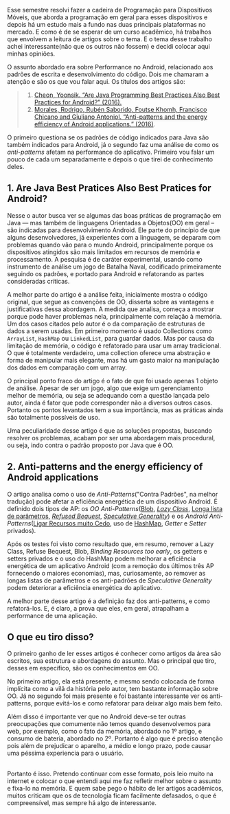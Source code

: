 Esse semestre resolvi fazer a cadeira de Programação para Dispositivos Móveis, que aborda a programação em geral para esses dispositivos e depois há um estudo mais a fundo nas duas principais plataformas no mercado. E como é de se esperar de um curso acadêmico, há trabalhos que envolvem a leitura de artigos sobre o tema. E o tema desse trabalho achei interessante(não que os outros não fossem) e decidi colocar aqui minhas opiniões.

O assunto abordado era sobre Performance no Android, relacionado aos padrões de escrita e desenvolvimento do código. Dois me chamaram a atenção e são os que vou falar aqui. Os títulos dos artigos são:

> 1. [Cheon, Yoonsik. “Are Java Programming Best Practices Also Best Practices for Android?” (2016).](https://www.semanticscholar.org/paper/Are-Java-Programming-Best-Practices-Also-Best-Prac-Cheon/91fb441650b5f340d5aefefa2235c48dcd4cf52c)
> 2. [Morales, Rodrigo, Rubén Saborido, Foutse Khomh, Francisco Chicano and Giuliano Antoniol. “Anti-patterns and the energy efficiency of Android applications.” (2016)](https://www.semanticscholar.org/paper/Anti-patterns-and-the-energy-efficiency-of-Android-Morales-Saborido/6d485dd98cd9bc081934b80774272d3e4506b50f).

O primeiro questiona se os padrões de código indicados para Java são também indicados para Android, já o segundo faz uma análise de como os *anti-patterns* afetam na performance do aplicativo. Primeiro vou falar um pouco de cada um separadamente e depois o que tirei de conhecimento deles.

## 1. Are Java Best Pratices Also Best Pratices for Android?
Nesse o autor busca ver se algumas das boas práticas de programação em Java — mas também de linguagens Orientadas a Objetos(OO) em geral – são indicadas para desenvolvimento Android. Ele parte do princípio de que alguns desenvolvedores, já experientes com a linguagem, se deparam com problemas quando vão para o mundo Android, principalmente porque os dispositivos atingidos são mais limitados em recursos de memória e processamento. A pesquisa é de caráter experimental, usando como instrumento de análise um jogo de Batalha Naval, codificado primeiramente seguindo os padrões, e portado para Android e refatorando as partes consideradas críticas.

A melhor parte do artigo é a análise feita, inicialmente mostra o código original, que segue as convenções de OO, disserta sobre as vantagens e justificativas dessa abordagem. A medida que analisa, começa a mostrar porque pode haver problemas nela, principalmente com relação à memória. Um dos casos citados pelo autor é o da comparação de estruturas de dados a serem usadas. Em primeiro momento é usado Collections como `ArrayList`, `HashMap` ou `LinkedList`, para guardar dados. Mas por causa da limitação de memória, o código é refatorado para usar um array tradicional. O que é totalmente verdadeiro, uma collection oferece uma abstração e forma de manipular mais elegante, mas há um gasto maior na manipulação dos dados em comparação com um array.

O principal ponto fraco do artigo é o fato de que foi usado apenas 1 objeto de análise. Apesar de ser um jogo, algo que exige um gerenciamento melhor de memória, ou seja se adequando com a questão lançada pelo autor, ainda é fator que pode corresponder não a diversos outros casos. Portanto os pontos levantados tem a sua importância, mas as práticas ainda são totalmente possíveis de uso.

Uma peculiaridade desse artigo é que as soluções propostas, buscando resolver os problemas, acabam por ser uma abordagem mais procedural, ou seja, indo contra o padrão proposto por Java que é OO.

## 2. Anti-patterns and the energy efficiency of Android applications
O artigo analisa como o uso de *Anti-Patterns*("Contra Padrões", na melhor tradução) pode afetar a eficiência energética de um dispositivo Android. É definido dois tipos de AP: os *OO Anti-Patterns*([Blob][blob], [*Lazy Class*][lc], [Longa lista de parâmetros][lpl], [*Refused Bequest*][rb], [*Speculative Generality*][sg]) e os *Android Anti-Patterns*([Ligar Recursos muito Cedo][erb], uso de [HashMap][erb], *Getter* e *Setter* privados).

Após os testes foi visto como resultado que, em resumo, remover a Lazy Class, Refuse Bequest, Blob, *Binding Resources too early*, os getters e setters privados e o uso do HashMap podem melhorar a eficiência energética de um aplicativo Android (com a remoção dos últimos três AP fornecendo o maiores economias), mas, curiosamente, ao remover as longas listas de parâmetros e os anti-padrões de *Speculative Generality* podem deteriorar a eficiência energética do aplicativo.

A melhor parte desse artigo é a definição faz dos anti-patterns, e como refatorá-los. E, é claro, a prova que eles, em geral, atrapalham a performance de uma aplicação.

## O que eu tiro disso?
O primeiro ganho de ler esses artigos é conhecer como artigos da área são escritos, sua estrutura e abordagens do assunto. Mas o principal que tiro, desses em específico, são os conhecimentos em OO.

No primeiro artigo, ela está presente, e mesmo sendo colocada de forma implícita como a vilã da história pelo autor, tem bastante informação sobre OO. Já no segundo foi mais presente e foi bastante interessante ver os anti-patterns, porque evitá-los e como refatorar para deixar algo mais bem feito.

Além disso é importante ver que no Android deve-se ter outras preocupações que comumente não temos quando desenvolvemos para web, por exemplo, como o fato da memória, abordado no 1º artigo, e consumo de bateria, abordado no 2º. Portanto é algo que é preciso atenção pois além de prejudicar o aparelho, a médio e longo prazo, pode causar uma péssima experiencia para o usuário.

<br>
Portanto é isso. Pretendo continuar com esse formato, pois leio muito na internet e colocar o que entendi aqui me faz refletir melhor sobre o assunto e fixa-lo na memória. E quem sabe pego o hábito de ler artigos acadêmicos, muitos criticam que os de tecnologia ficam facilmente defasados, o que é compreensível, mas sempre há algo de interessante.

<!-- Links -->
[blob]: https://sourcemaking.com/antipatterns/the-blob
[lc]: https://refactoring.guru/smells/lazy-class
[lpl]: https://refactoring.guru/smells/long-parameter-list
[rb]: https://refactoring.guru/smells/refused-bequest
[sg]: https://sourcemaking.com/refactoring/smells/speculative-generality
[erb]: http://www.modelrefactoring.org/smell_catalog/smells/early_resource_binding.html
[hm]: https://developer.android.com/reference/android/util/SparseArray.html
